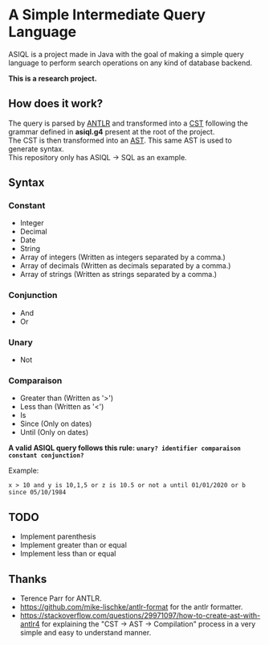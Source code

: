 # A Simple Intermediate Query Language

ASIQL is a project made in Java with the goal of making a simple query language to perform
search operations on any kind of database backend.

**This is a research project.** 

## How does it work?

The query is parsed by [ANTLR](https://www.antlr.org/) and transformed into a [CST](https://en.wikipedia.org/wiki/Parse_tree) 
following the grammar defined in **asiql.g4** present at the root of the project. \
The CST is then transformed into an [AST](https://en.wikipedia.org/wiki/Abstract_syntax_tree). This same AST is used to generate syntax.\
This repository only has ASIQL -> SQL as an example.

## Syntax

### Constant
* Integer
* Decimal
* Date
* String
* Array of integers (Written as integers separated by a comma.)
* Array of decimals (Written as decimals separated by a comma.)
* Array of strings (Written as strings separated by a comma.)

### Conjunction
* And
* Or

### Unary
* Not

### Comparaison
* Greater than (Written as '>')
* Less than (Written as '<')
* Is
* Since (Only on dates)
* Until (Only on dates)

**A valid ASIQL query follows this rule: ``unary? identifier comparaison constant conjunction?``**

Example:

```x > 10 and y is 10,1,5 or z is 10.5 or not a until 01/01/2020 or b since 05/10/1984```

## TODO
- Implement parenthesis
- Implement greater than or equal
- Implement less than or equal


## Thanks

- Terence Parr for ANTLR.
- https://github.com/mike-lischke/antlr-format for the antlr formatter.
- https://stackoverflow.com/questions/29971097/how-to-create-ast-with-antlr4 for explaining the "CST -> AST -> Compilation" process 
in a very simple and easy to understand manner.
